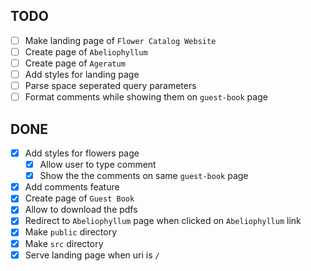 ## TODO

- [ ] Make landing page of `Flower Catalog Website`
- [ ] Create page of `Abeliophyllum`
- [ ] Create page of `Ageratum`
- [ ] Add styles for landing page
- [ ] Parse space seperated query parameters
- [ ] Format comments while showing them on `guest-book` page

## DONE
- [x] Add styles for flowers page
  - [x] Allow user to type comment
  - [x] Show the the comments on same `guest-book` page
- [x] Add comments feature 
- [x] Create page of `Guest Book`
- [x] Allow to download the pdfs
- [x] Redirect to `Abeliophyllum` page when clicked on `Abeliophyllum` link
- [x] Make `public` directory
- [x] Make `src` directory
- [x] Serve landing page when uri is `/`

